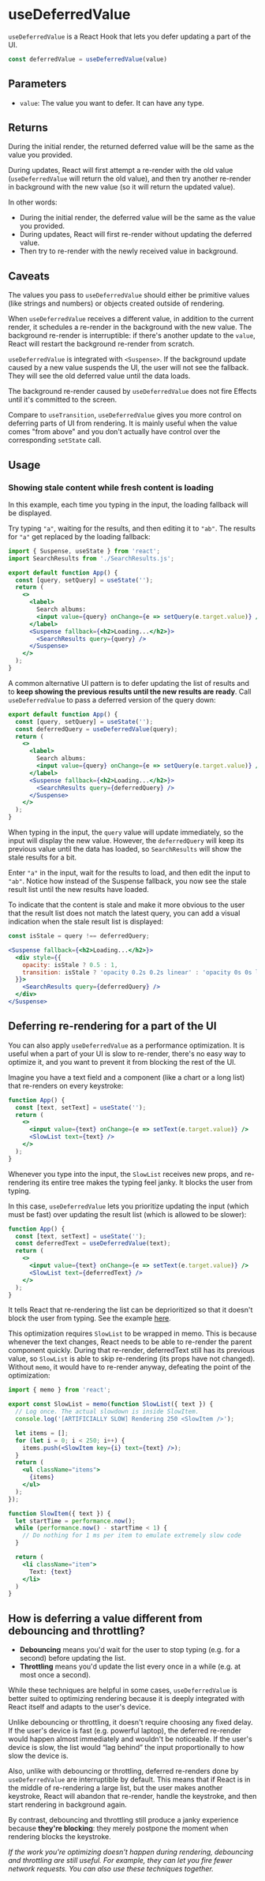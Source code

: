 # useDeferredValue

`useDeferredValue` is a React Hook that lets you defer updating a part of the UI.

```js
const deferredValue = useDeferredValue(value)
```


## Parameters

- `value`: The value you want to defer. It can have any type.


## Returns

During the initial render, the returned deferred value will be the same as the value you provided.

During updates, React will first attempt a re-render with the old value (`useDeferredValue` will return the old value), and then try another re-render in background with the new value (so it will return the updated value).

In other words:
- During the initial render, the deferred value will be the same as the value you provided.
- During updates, React will first re-render without updating the deferred value.
- Then try to re-render with the newly received value in background.


## Caveats

The values you pass to `useDeferredValue` should either be primitive values (like strings and numbers) or objects created outside of rendering.

When `useDeferredValue` receives a different value, in addition to the current render, it schedules a re-render in the background with the new value. The background re-render is interruptible: if there's another update to the `value`, React will restart the background re-render from scratch.

`useDeferredValue` is integrated with `<Suspense>`. If the background update caused by a new value suspends the UI, the user will not see the fallback. They will see the old deferred value until the data loads.

The background re-render caused by `useDeferredValue` does not fire Effects until it's committed to the screen.

Compare to `useTransition`, `useDeferredValue` gives you more control on deferring parts of UI from rendering. It is mainly useful when the value comes "from above" and you don't actually have control over the corresponding `setState` call.


## Usage

### Showing stale content while fresh content is loading

In this example, each time you typing in the input, the loading fallback will be displayed.

Try typing `"a"`, waiting for the results, and then editing it to `"ab"`. The results for `"a"` get replaced by the loading fallback:

```jsx
import { Suspense, useState } from 'react';
import SearchResults from './SearchResults.js';

export default function App() {
  const [query, setQuery] = useState('');
  return (
    <>
      <label>
        Search albums:
        <input value={query} onChange={e => setQuery(e.target.value)} />
      </label>
      <Suspense fallback={<h2>Loading...</h2>}>
        <SearchResults query={query} />
      </Suspense>
    </>
  );
}
```

A common alternative UI pattern is to defer updating the list of results and to **keep showing the previous results until the new results are ready**. Call `useDeferredValue` to pass a deferred version of the query down:

```jsx
export default function App() {
  const [query, setQuery] = useState('');
  const deferredQuery = useDeferredValue(query);
  return (
    <>
      <label>
        Search albums:
        <input value={query} onChange={e => setQuery(e.target.value)} />
      </label>
      <Suspense fallback={<h2>Loading...</h2>}>
        <SearchResults query={deferredQuery} />
      </Suspense>
    </>
  );
}
```

When typing in the input, the `query` value will update immediately, so the input will display the new value. However, the `deferredQuery` will keep its previous value until the data has loaded, so `SearchResults` will show the stale results for a bit.

Enter `"a"` in the input, wait for the results to load, and then edit the input to `"ab"`. Notice how instead of the Suspense fallback, you now see the stale result list until the new results have loaded.

To indicate that the content is stale and make it more obvious to the user that the result list does not match the latest query, you can add a visual indication when the stale result list is displayed:

```jsx
const isStale = query !== deferredQuery;

<Suspense fallback={<h2>Loading...</h2>}>
  <div style={{
    opacity: isStale ? 0.5 : 1,
    transition: isStale ? 'opacity 0.2s 0.2s linear' : 'opacity 0s 0s linear'
  }}>
    <SearchResults query={deferredQuery} />
  </div>
</Suspense>
```


## Deferring re-rendering for a part of the UI

You can also apply `useDeferredValue` as a performance optimization. It is useful when a part of your UI is slow to re-render, there's no easy way to optimize it, and you want to prevent it from blocking the rest of the UI.

Imagine you have a text field and a component (like a chart or a long list) that re-renders on every keystroke:

```jsx
function App() {
  const [text, setText] = useState('');
  return (
    <>
      <input value={text} onChange={e => setText(e.target.value)} />
      <SlowList text={text} />
    </>
  );
}
```

Whenever you type into the input, the `SlowList` receives new props, and re-rendering its entire tree makes the typing feel janky. It blocks the user from typing.

In this case, `useDeferredValue` lets you prioritize updating the input (which must be fast) over updating the result list (which is allowed to be slower):

```jsx
function App() {
  const [text, setText] = useState('');
  const deferredText = useDeferredValue(text);
  return (
    <>
      <input value={text} onChange={e => setText(e.target.value)} />
      <SlowList text={deferredText} />
    </>
  );
}
```

It tells React that re-rendering the list can be deprioritized so that it doesn't block the user from typing. See the example [here](https://codesandbox.io/s/uxhd8n?file=%2FApp.js&utm_medium=sandpack).

This optimization requires `SlowList` to be wrapped in memo. This is because whenever the text changes, React needs to be able to re-render the parent component quickly. During that re-render, deferredText still has its previous value, so `SlowList` is able to skip re-rendering (its props have not changed). Without `memo`, it would have to re-render anyway, defeating the point of the optimization:

```jsx
import { memo } from 'react';

export const SlowList = memo(function SlowList({ text }) {
  // Log once. The actual slowdown is inside SlowItem.
  console.log('[ARTIFICIALLY SLOW] Rendering 250 <SlowItem />');

  let items = [];
  for (let i = 0; i < 250; i++) {
    items.push(<SlowItem key={i} text={text} />);
  }
  return (
    <ul className="items">
      {items}
    </ul>
  );
});

function SlowItem({ text }) {
  let startTime = performance.now();
  while (performance.now() - startTime < 1) {
    // Do nothing for 1 ms per item to emulate extremely slow code
  }

  return (
    <li className="item">
      Text: {text}
    </li>
  )
}
```


## How is deferring a value different from debouncing and throttling?

- **Debouncing** means you'd wait for the user to stop typing (e.g. for a second) before updating the list.
- **Throttling** means you'd update the list every once in a while (e.g. at most once a second).

While these techniques are helpful in some cases, `useDeferredValue` is better suited to optimizing rendering because it is deeply integrated with React itself and adapts to the user's device.

Unlike debouncing or throttling, it doesn't require choosing any fixed delay. If the user's device is fast (e.g. powerful laptop), the deferred re-render would happen almost immediately and wouldn't be noticeable. If the user's device is slow, the list would “lag behind” the input proportionally to how slow the device is.

Also, unlike with debouncing or throttling, deferred re-renders done by `useDeferredValue` are interruptible by default. This means that if React is in the middle of re-rendering a large list, but the user makes another keystroke, React will abandon that re-render, handle the keystroke, and then start rendering in background again.

By contrast, debouncing and throttling still produce a janky experience because **they're blocking**: they merely postpone the moment when rendering blocks the keystroke.

*If the work you're optimizing doesn't happen during rendering, debouncing and throttling are still useful. For example, they can let you fire fewer network requests. You can also use these techniques together.*
